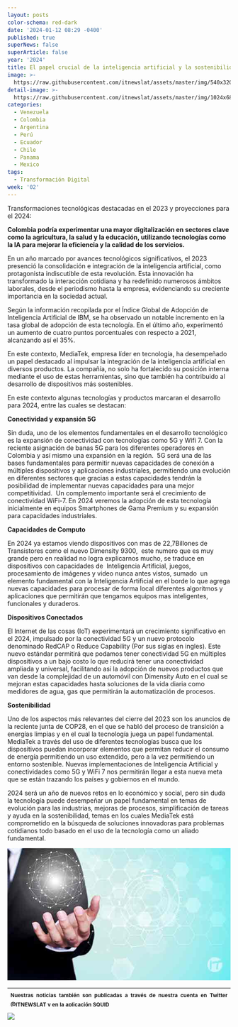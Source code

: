 ```yaml
---
layout: posts
color-schema: red-dark
date: '2024-01-12 08:29 -0400'
published: true
superNews: false
superArticle: false
year: '2024'
title: El papel crucial de la inteligencia artificial y la sostenibilidad
image: >-
  https://raw.githubusercontent.com/itnewslat/assets/master/img/540x320/TransformacionDigital-p.jpg
detail-image: >-
  https://raw.githubusercontent.com/itnewslat/assets/master/img/1024x680/TransformacionDigital-g.jpg
categories:
  - Venezuela
  - Colombia
  - Argentina
  - Perú
  - Ecuador
  - Chile
  - Panama
  - Mexico
tags:
  - Transformación Digital
week: '02'
---
```

Transformaciones tecnológicas destacadas en el 2023 y proyecciones para el 2024: 

**Colombia podría experimentar una mayor digitalización en sectores clave como la agricultura, la salud y la educación, utilizando tecnologías como la IA para mejorar la eficiencia y la calidad de los servicios.**

En un año marcado por avances tecnológicos significativos, el 2023 presenció la consolidación e integración de la inteligencia artificial, como protagonista indiscutible de esta revolución. Esta innovación ha transformado la interacción cotidiana y ha redefinido numerosos ámbitos laborales, desde el periodismo hasta la empresa, evidenciando su creciente importancia en la sociedad actual.

Según la información recopilada por el Índice Global de Adopción de Inteligencia Artificial de IBM, se ha observado un notable incremento en la tasa global de adopción de esta tecnología. En el último año, experimentó un aumento de cuatro puntos porcentuales con respecto a 2021, alcanzando así el 35%.

En este contexto, MediaTek, empresa líder en tecnología, ha desempeñado un papel destacado al impulsar la integración de la inteligencia artificial en diversos productos. La compañía, no solo ha fortalecido su posición interna mediante el uso de estas herramientas, sino que también ha contribuido al desarrollo de dispositivos más sostenibles.

En este contexto algunas tecnologías y productos marcaran el desarrollo para 2024, entre las cuales se destacan:

**Conectividad y expansión 5G**

Sin duda, uno de los elementos fundamentales en el desarrollo tecnológico es la expansión de conectividad con tecnologías como 5G y Wifi 7. Con la reciente asignación de banas 5G para los diferentes operadores en Colombia y así mismo una expansión en la región.  5G será una de las bases fundamentales para permitir nuevas capacidades de conexión a múltiples dispositivos y aplicaciones industriales, permitiendo una evolución en diferentes sectores que gracias a estas capacidades tendrán la posibilidad de implementar nuevas capacidades para una mejor competitividad.  Un complemento importante será el crecimiento de conectividad WiFi-7. En 2024 veremos la adopción de esta tecnología inicialmente en equipos Smartphones de Gama Premium y su expansión para capacidades industriales.

**Capacidades de Computo**

En 2024 ya estamos viendo dispositivos con mas de 22,7Billones de Transistores como el nuevo Dimensity 9300,  este numero que es muy grande pero en realidad no logra explicarnos mucho, se traduce en dispositivos con capacidades de  Inteligencia Artificial, juegos, procesamiento de imágenes y video nunca antes vistos, sumado  un elemento fundamental con la Inteligencia Artificial en el borde lo que agrega nuevas capacidades para procesar de forma local diferentes algoritmos y aplicaciones que permitirán que tengamos equipos mas inteligentes, funcionales y duraderos.

**Dispositivos Conectados**

El Internet de las cosas (IoT) experimentará un crecimiento significativo en el 2024, impulsado por la conectividad 5G y un nuevo protocolo denominado RedCAP o Reduce Capability (Por sus siglas en ingles). Este nuevo estándar permitirá que podamos tener conectividad 5G en múltiples dispositivos a un bajo costo lo que reducirá tener una conectividad ampliada y universal, facilitando así la adopción de nuevos productos que van desde la complejidad de un automóvil con Dimensity Auto en el cual se mejoran estas capacidades hasta soluciones de la vida diaria como medidores de agua, gas que permitirán la automatización de procesos.

**Sostenibilidad**

Uno de los aspectos más relevantes del cierre del 2023 son los anuncios de la reciente junta de COP28, en el que se habló del proceso de transición a energías limpias y en el cual la tecnología juega un papel fundamental. MediaTek a través del uso de diferentes tecnologías busca que los dispositivos puedan incorporar elementos que permitan reducir el consumo de energía permitiendo un uso extendido, pero a la vez permitiendo un entorno sostenible. Nuevas implementaciones de Inteligencia Artificial y conectividades como 5G y WiFi 7 nos permitirán llegar a esta nueva meta que se están trazando los países y gobiernos en el mundo.

2024 será un año de nuevos retos en lo económico y social, pero sin duda la tecnología puede desempeñar un papel fundamental en temas de evolución para las industrias, mejoras de procesos, simplificación de tareas y ayuda en la sostenibilidad, temas en los cuales MediaTek está comprometido en la búsqueda de soluciones innovadoras para problemas cotidianos todo basado en el uso de la tecnología como un aliado fundamental.

![](https://raw.githubusercontent.com/itnewslat/assets/master/img/540x320/TransformacionDigital-p.jpg)

<table style="height: 42px;" width="569">
<tbody>
<tr>
<td style="text-align: justify;"><sub><strong>Nuestras noticias también son publicadas a través de nuestra cuenta en Twitter <a href="https://twitter.com/itnewslat?lang=es">@ITNEWSLAT</a> y en la aplicación <a href="https://squidapp.co/en/">SQUID</a></strong></sub></td>
</tr>
</tbody>
</table>

<img src="https://tracker.metricool.com/c3po.jpg?hash=56f88a41e39ab42c063cc51676587a04"/>